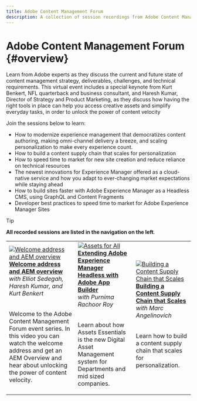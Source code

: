 ```yaml
---
title: Adobe Content Management Forum
description: A collection of session recordings from Adobe Content Management Forum
---
```

# Adobe Content Management Forum {#overview}

Learn from Adobe experts as they discuss the current and future state of content management strategy, deliverables, challenges, and technical requirements. This virtual event includes a special keynote from Kurt Benkert, NFL quarterback and business consultant, and Haresh Kumar, Director of Strategy and Product Marketing, as they discuss how having the right tools in place can help you access creative assets and simplify everyday tasks, in order to unlock the power of content velocity

Join the sessions below to learn:

* How to modernize experience management that democratizes content authoring, making omni-channel delivery a breeze, and scaling personalization to make every experience count.
* How to build a content supply chain that scales for personalization
* How to speed time to market for new site creation and reduce reliance on technical resources
* The newest innovations for Experience Manager offered as a cloud-native service and how you adapt to ever-changing market expectations while staying ahead
* How to build sites faster with Adobe Experience Manager as a Headless CMS, using GraphQL and Content Fragments
* Developer best practices to speed time to market for Adobe Experience Manager Sites

>[!TIP]
>
>**All recorded sessions are listed in the navigation on the left**.

<table>
  <tr>
   <td>
      <a href="./2022/welcome.md">
      <img alt="Welcome address and AEM overview" src="/help/assets/welcome.png" >
      </a>
      <div>
         <a href="./2022/welcome.md"><strong>Welcome address and AEM overview</strong></a>         
         <br/><em>with Elliot Sedegah, Haresh Kumar, and Kurt Benkert</em>
      </div>
      <p>
        <br/>
         Welcome to the Adobe Content Management Forum event series. In this video you can watch the welcome address and get an AEM Overview and hear about unlocking the power of content velocity.
      </p>
   </td>
   <td>
      <a href="./2022/assets-for-all.md">
      <img alt="Assets for All" src="/help/assets/assets-for-all.png" >
      </a>
      <div>
         <a href="./2022/assets-for-all.md"><strong>Extending Adobe Experience Manager Headless with Adobe App Builder</strong></a>         
         <br/><em>with Purnima Rachoor Roy</em>
      </div>
      <p>
        <br/>
          Learn about how Assets Essentials is the new Digital Asset Management system for Departments and mid sized companies.
      </p>
   </td>
   <td>
      <a href="./2022/supply-chain.md">
      <img alt="Building a Content Supply Chain that Scales" src="/help/assets/supply-chain.png"/ >
      </a>
      <div>
         <a href="./2022/supply-chain.md"><strong>Building a Content Supply Chain that Scales</strong></a>         
         <br/><em>with  Marc Angelinovich</em>
      </div>
      <p>
        <br/>
         Learn how to build a content supply chain that scales for personalization.
      </p>
   </td>
  </tr>
</table>
